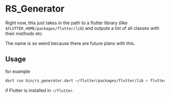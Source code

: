 # RS_Generator

Right now, this just takes in the path to a flutter library (like `$FLUTTER_HOME/packages/flutter/lib`) and outputs a list of all classes with their methods etc.

The name is so weird because there are future plans with this.

## Usage

for example

```sh
dart run bin/rs_generator.dart ~/flutter/packages/flutter/lib > flutter.txt
```

if Flutter is installed in `~/flutter`.
